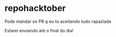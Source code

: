 # repohacktober

Pode mandar os PR q eu to aceitando tudo rapaziada

Estarei enviando até o final do dia!
